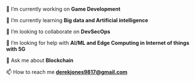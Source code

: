 🔭 I’m currently working on **Game Development**

🌱 I’m currently learning **Big data and Artificial intelligence**

👯 I’m looking to collaborate on **DevSecOps**

🤝 I’m looking for help with **AI/ML and Edge Computing in Internet of things with 5G**

💬 Ask me about **Blockchain**

📫 How to reach me **derekjones9817@gmail.com**
